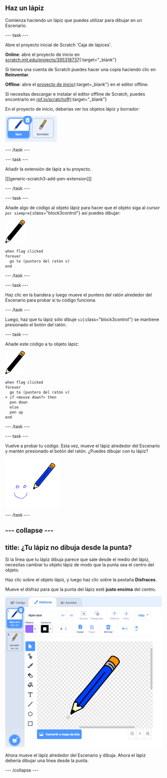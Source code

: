 ## Haz un lápiz

Comienza haciendo un lápiz que puedes utilizar para dibujar en un Escenario.

--- task ---

Abre el proyecto inicial de Scratch 'Caja de lápices'.

**Online**: abre el proyecto de inicio en [scratch.mit.edu/projects/395318737](https://scratch.mit.edu/projects/395318737){:target="_blank"}

Si tienes una cuenta de Scratch puedes hacer una copia haciendo clic en **Reinventar**.

**Offline**: abre el [proyecto de inicio](https://rpf.io/p/es-LA/paint-box-go){:target=_blank"} en el editor offline.

Si necesitas descargar e instalar el editor offline de Scratch, puedes encontrarlo en [rpf.io/scratchoff](https://rpf.io/scratchoff){:target="_blank"}

En el proyecto de inicio, deberías ver los objetos lápiz y borrador:

![captura de pantalla](images/paint-starter.png)

--- /task ---

--- task ---

Añadir la extensión de lápiz a tu proyecto.

[[[generic-scratch3-add-pen-extension]]]

--- /task ---

--- task ---

Añade algo de código al objeto lápiz para hacer que el objeto siga al cursor `por siempre`{:class="block3control"} así puedes dibujar:

![lápiz](images/pencil.png)

```blocks3
when flag clicked
forever
  go to (puntero del ratón v)
end
```

--- /task ---

--- task ---

Haz clic en la bandera y luego mueve el puntero del ratón alrededor del Escenario para probar si tu código funciona.

--- /task ---

Luego, haz que tu lápiz sólo dibuje `si`{:class="block3control"} se mantiene presionado el botón del ratón.

--- task ---

Añade este código a tu objeto lápiz:

![lápiz](images/pencil.png)

```blocks3
when flag clicked
forever
  go to (puntero del ratón v)
+ if <mouse down?> then
  pen down
  else
  pen up
end
```

--- /task ---

--- task ---

Vuelve a probar tu código. Esta vez, mueve el lápiz alrededor del Escenario y mantén presionado el botón del ratón. ¿Puedes dibujar con tu lápiz?

![captura de pantalla](images/paint-draw.png)

--- /task ---

--- collapse ---
---
title: ¿Tu lápiz no dibuja desde la punta?
---

Si la línea que tu lápiz dibuja parece que sale desde el medio del lápiz, necesitas cambiar tu objeto lápiz de modo que la punta sea el centro del objeto.

Haz clic sobre el objeto lápiz, y luego haz clic sobre la pestaña **Disfraces**.

Mueve el disfraz para que la punta del lápiz esté **justo encima** del centro.

![Centro de disfraces](images/costume-center-annotated.png)

Ahora mueve el lápiz alrededor del Escenario y dibuja. Ahora el lápiz debería dibujar una línea desde la punta.

--- /collapse ---
